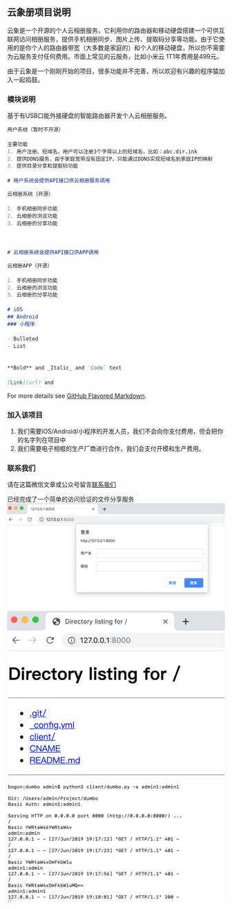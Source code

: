 ## 云象册项目说明

云象是一个开源的个人云相册服务，它利用你的路由器和移动硬盘搭建一个可供互联网访问相册服务，提供手机相册同步、图片上传、提取码分享等功能。由于它使用的是你个人的路由器带宽（大多数是家庭的）和个人的移动硬盘，所以你不需要为云服务支付任何费用。市面上常见的云服务，比如小米云 1T1年费用是499元。

由于云象是一个刚刚开始的项目，很多功能并不完善，所以欢迎有兴趣的程序猿加入一起捣鼓。



### 模块说明

基于有USB口能外接硬盘的智能路由器开发个人云相册服务。

```markdown
用户系统（暂时不开源）

主要功能
1. 用户注册、短域名，用户可以注册3个字母以上的短域名，比如：abc.dir.ink
2. 提供DDNS服务，由于家庭宽带没有固定IP，只能通过DDNS实现短域名到家庭IP的映射
3. 提供目录分享和提取码功能

# 用户系统会提供API接口供云相册服务调用
```

```markdown
云相册系统（开源）

1. 手机相册同步功能
2. 云相册的浏览功能
3. 云相册的分享功能



# 云相册系统会提供API接口供APP调用
```
```markdown
云相册APP（开源）

1. 手机相册同步功能
2. 云相册的浏览功能
3. 云相册的分享功能

# iOS
## Android
### 小程序

- Bulleted
- List


**Bold** and _Italic_ and `Code` text

[Link](url) and 

```

For more details see [GitHub Flavored Markdown](https://guides.github.com/features/mastering-markdown/).

### 加入该项目

1. 我们需要iOS/Android/小程序的开发人员，我们不会向你支付费用，但会把你的名字列在项目中
2. 我们需要电子相框的生产厂商进行合作，我们会支付开模和生产费用。

### 联系我们

请在这篇微信文章或公众号留言[联系我们](https://mp.weixin.qq.com/s/Sq57dbQnC8IxvhaDSclXIQ)

已经完成了一个简单的访问验证的文件分享服务
![Image](https://github.com/brightman/dumbo/blob/master/client/dumbo1%402x.png?raw=true)
![Image](https://github.com/brightman/dumbo/blob/master/client/dumbo2%402x.png?raw=true)
![Image](https://github.com/brightman/dumbo/blob/master/client/dumbo3%402x.png?raw=true)
